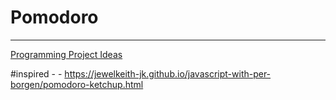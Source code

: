  # Pomodoro   
 --- 
[Programming Project Ideas](programming-project-ideas.md)    
   
#inspired  -  - https://jewelkeith-jk.github.io/javascript-with-per-borgen/pomodoro-ketchup.html   
